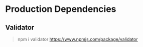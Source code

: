 # Production Dependencies

## Validator

> npm i validator
> https://www.npmjs.com/package/validator
